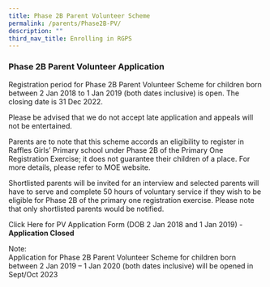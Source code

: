 ```yaml
---
title: Phase 2B Parent Volunteer Scheme
permalink: /parents/Phase2B-PV/
description: ""
third_nav_title: Enrolling in RGPS
---
```

### Phase 2B Parent Volunteer Application


  
Registration period for Phase 2B Parent Volunteer Scheme for children born between 2 Jan 2018 to 1 Jan 2019 (both dates inclusive) is open. The closing date is 31 Dec 2022.  
  
Please be advised that we do not accept late application and appeals will not be entertained.  
  
Parents are to note that this scheme accords an eligibility to register in Raffles Girls’ Primary school under Phase 2B of the Primary One Registration Exercise; it does not guarantee their children of a place. For more details, please refer to MOE website.  
  
Shortlisted parents will be invited for an interview and selected parents will have to serve and complete 50 hours of voluntary service if they wish to be eligible for Phase 2B of the primary one registration exercise. Please note that only shortlisted parents would be notified.  
  
Click Here for PV Application Form (DOB 2 Jan 2018 and 1 Jan 2019)  - **Application Closed**
  
Note:  
Application for Phase 2B Parent Volunteer Scheme for children born between 2 Jan 2019 – 1 Jan 2020 (both dates inclusive) will be opened in Sept/Oct 2023